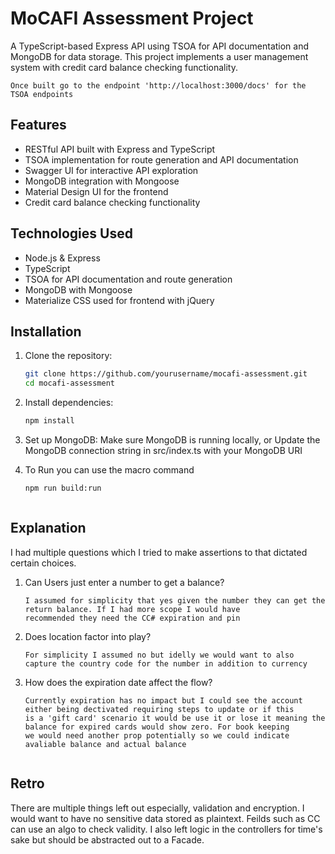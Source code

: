 # MoCAFI Assessment Project

A TypeScript-based Express API using TSOA for API documentation and MongoDB for data storage. This project implements a user management system with credit card balance checking functionality.

    
    Once built go to the endpoint 'http://localhost:3000/docs' for the TSOA endpoints

## Features

- RESTful API built with Express and TypeScript
- TSOA implementation for route generation and API documentation 
- Swagger UI for interactive API exploration
- MongoDB integration with Mongoose
- Material Design UI for the frontend
- Credit card balance checking functionality

## Technologies Used

- Node.js & Express
- TypeScript
- TSOA for API documentation and route generation
- MongoDB with Mongoose
- Materialize CSS used for frontend with jQuery



## Installation

1. Clone the repository:
   ```bash
   git clone https://github.com/yourusername/mocafi-assessment.git
   cd mocafi-assessment

2. Install dependencies:
    ```bash
    npm install


3. Set up MongoDB:
    Make sure MongoDB is running locally, or
    Update the MongoDB connection string in src/index.ts with your MongoDB URI

4. To Run you can use the macro command
    ```bash
   npm run build:run
   


## Explanation
I had multiple questions which I tried to make assertions to that dictated certain choices.

1. Can Users just enter a number to get a balance?
   ```text
   I assumed for simplicity that yes given the number they can get the return balance. If I had more scope I would have 
   recommended they need the CC# expiration and pin

2. Does location factor into play?
    ```text
   For simplicity I assumed no but idelly we would want to also capture the country code for the number in addition to currency
   
3. How does the expiration date affect the flow?
    ```text
   Currently expiration has no impact but I could see the account either being dectivated requiring steps to update or if this
   is a 'gift card' scenario it would be use it or lose it meaning the balance for expired cards would show zero. For book keeping 
   we would need another prop potentially so we could indicate avaliable balance and actual balance


## Retro

There are multiple things left out especially, validation and encryption. I would want to have no sensitive data stored as plaintext. Feilds such as CC can use an algo to check validity. I also left logic in the controllers for time's sake but should be abstracted out to a Facade.
   